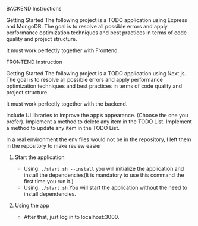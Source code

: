 BACKEND Instructions

Getting Started
The following project is a TODO application using Express and MongoDB. The goal is to resolve all possible errors and apply performance optimization techniques and best practices in terms of code quality and project structure.

It must work perfectly together with Frontend.


FRONTEND Instruction

Getting Started
The following project is a TODO application using Next.js. The goal is to resolve all possible errors and apply performance optimization techniques and best practices in terms of code quality and project structure.

It must work perfectly together with the backend.

Include UI libraries to improve the app’s appearance. (Choose the one you prefer).
Implement a method to delete any item in the TODO List.
Implement a method to update any item in the TODO List.


In a real environment the env files would not be in the repository, I left them in the repository to make review easier
1. Start the application

   - Using: `./start.sh --install` you will initialize the application and install the dependencies(It is mandatory to use this command the first time you run it.)
   - Using: `./start.sh` You will start the application without the need to install dependencies.

6. Using the app

   - After that, just log in to localhost:3000.